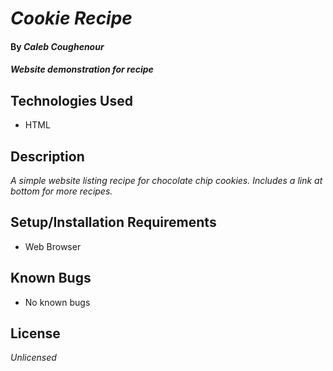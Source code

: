 # _Cookie Recipe_

#### By _**Caleb Coughenour**_

#### _Website demonstration for recipe_

## Technologies Used

* HTML

## Description

_A simple website listing recipe for chocolate chip cookies. Includes a link at bottom for more recipes._

## Setup/Installation Requirements

* Web Browser


## Known Bugs

* No known bugs

## License

_Unlicensed_
